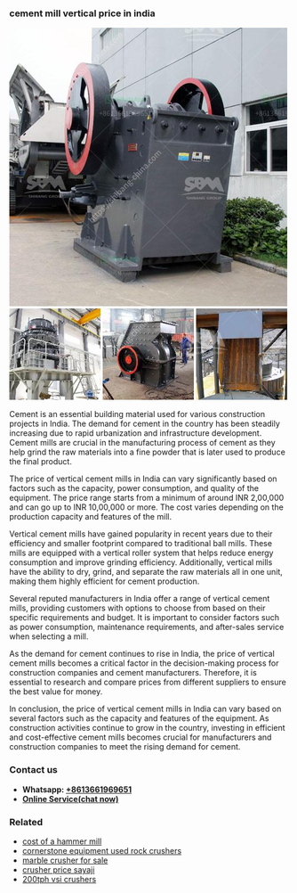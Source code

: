<h3>cement mill vertical price in india</h3><img src='1708497329.jpg' alt=''><p>Cement is an essential building material used for various construction projects in India. The demand for cement in the country has been steadily increasing due to rapid urbanization and infrastructure development. Cement mills are crucial in the manufacturing process of cement as they help grind the raw materials into a fine powder that is later used to produce the final product.</p><p>The price of vertical cement mills in India can vary significantly based on factors such as the capacity, power consumption, and quality of the equipment. The price range starts from a minimum of around INR 2,00,000 and can go up to INR 10,00,000 or more. The cost varies depending on the production capacity and features of the mill.</p><p>Vertical cement mills have gained popularity in recent years due to their efficiency and smaller footprint compared to traditional ball mills. These mills are equipped with a vertical roller system that helps reduce energy consumption and improve grinding efficiency. Additionally, vertical mills have the ability to dry, grind, and separate the raw materials all in one unit, making them highly efficient for cement production.</p><p>Several reputed manufacturers in India offer a range of vertical cement mills, providing customers with options to choose from based on their specific requirements and budget. It is important to consider factors such as power consumption, maintenance requirements, and after-sales service when selecting a mill.</p><p>As the demand for cement continues to rise in India, the price of vertical cement mills becomes a critical factor in the decision-making process for construction companies and cement manufacturers. Therefore, it is essential to research and compare prices from different suppliers to ensure the best value for money.</p><p>In conclusion, the price of vertical cement mills in India can vary based on several factors such as the capacity and features of the equipment. As construction activities continue to grow in the country, investing in efficient and cost-effective cement mills becomes crucial for manufacturers and construction companies to meet the rising demand for cement.</p><h3>Contact us</h3><ul><li><strong>Whatsapp:&nbsp;<a href="https://wa.me/8613661969651">+8613661969651</a></strong></li><li><a href="https://swt.shibang-china.com/?git&amp;zhl&amp;cement mill vertical price in india"><strong>Online Service(chat now)</strong></a></li></ul><h3>Related</h3><ul><li><a href='cost of a hammer mill.md'>cost of a hammer mill</a></li><li><a href='cornerstone equipment used rock crushers.md'>cornerstone equipment used rock crushers</a></li><li><a href='marble crusher for sale.md'>marble crusher for sale</a></li><li><a href='crusher price sayaji.md'>crusher price sayaji</a></li><li><a href='200tph vsi crushers.md'>200tph vsi crushers</a></li></ul>